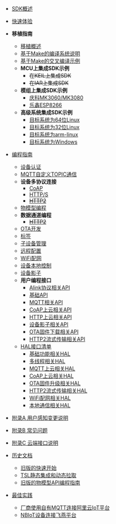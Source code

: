 + [SDK概述](http://code.aliyun.com/edward.yangx/public-docs/wikis/user-guide/linkkit/SDK_Overview)
+ [快速体验](http://code.aliyun.com/edward.yangx/public-docs/wikis/user-guide/linkkit/Quick_Start)
+ **移植指南**
    * [移植概述](http://code.aliyun.com/edward.yangx/public-docs/wikis/user-guide/linkkit/Port_Guide/Porting_Overview)
    * [基于Make的编译系统说明](http://code.aliyun.com/edward.yangx/public-docs/wikis/user-guide/linkkit/Port_Guide/Make_Usage)
    * [基于Make的交叉编译示例](http://code.aliyun.com/edward.yangx/public-docs/wikis/user-guide/linkkit/Port_Guide/Build_Example)
    * **MCU上集成SDK示例**
        - ~~在KEIL上集成SDK~~
        - ~~在IAR上集成SDK~~
    * **模组上集成SDK示例**
        - [庆科MK3060/MK3080](http://code.aliyun.com/edward.yangx/public-docs/wikis/user-guide/linkkit/Port_Guide/Build_MK3060)
        - [乐鑫ESP8266](http://code.aliyun.com/edward.yangx/public-docs/wikis/user-guide/linkkit/Port_Guide/Build_ESP8266)
    * **高级系统集成SDK示例**
        - [目标系统为64位Linux](http://code.aliyun.com/edward.yangx/public-docs/wikis/user-guide/linkkit/Port_Guide/Build_Linux64)
        - [目标系统为32位Linux](http://code.aliyun.com/edward.yangx/public-docs/wikis/user-guide/linkkit/Port_Guide/Build_Linux32)
        - [目标系统为arm-linux](http://code.aliyun.com/edward.yangx/public-docs/wikis/user-guide/linkkit/Port_Guide/Build_ArmLinux)
        - [目标系统为Windows](http://code.aliyun.com/edward.yangx/public-docs/wikis/user-guide/linkkit/Port_Guide/Build_Windows)

+ [编程指南](http://code.aliyun.com/edward.yangx/public-docs/wikis/user-guide/linkkit/Prog_Guide/ProgGuide_Home)
    * [设备认证](http://code.aliyun.com/edward.yangx/public-docs/wikis/user-guide/linkkit/Prog_Guide/Auth_Connect)
    * [MQTT自定义TOPIC通信](http://code.aliyun.com/edward.yangx/public-docs/wikis/user-guide/linkkit/Prog_Guide/MQTT_Connect)
    * **设备多协议连接**
        - [CoAP](http://code.aliyun.com/edward.yangx/public-docs/wikis/user-guide/linkkit/Prog_Guide/CoAP_Connect)
        - [HTTP/S](http://code.aliyun.com/edward.yangx/public-docs/wikis/user-guide/linkkit/Prog_Guide/HTTP_Connect)
        - [~~HTTP2~~](http://code.aliyun.com/edward.yangx/public-docs/wikis/user-guide/linkkit/Prog_Guide/H2_Connect)
    * [物模型编程](http://code.aliyun.com/edward.yangx/public-docs/wikis/user-guide/linkkit/Prog_Guide/DeviceModel_Prog)
    * **数据通道编程**
        - [~~HTTP2~~](http://code.aliyun.com/edward.yangx/public-docs/wikis/user-guide/linkkit/Prog_Guide/H2_Stream)
    * [OTA开发](http://code.aliyun.com/edward.yangx/public-docs/wikis/user-guide/linkkit/Prog_Guide/OTA_Prog)
    * [标签](http://code.aliyun.com/edward.yangx/public-docs/wikis/user-guide/linkkit/Prog_Guide/DeviceTag_Prog)
    * [子设备管理](http://code.aliyun.com/edward.yangx/public-docs/wikis/user-guide/linkkit/Prog_Guide/Gateway_Prog)
    * [远程配置](http://code.aliyun.com/edward.yangx/public-docs/wikis/user-guide/linkkit/Prog_Guide/Cota_Prog)
    * [WiFi配网](http://code.aliyun.com/edward.yangx/public-docs/wikis/user-guide/linkkit/Prog_Guide/WiFi_Provision)
    * [设备本地控制](http://code.aliyun.com/edward.yangx/public-docs/wikis/user-guide/linkkit/Prog_Guide/Alcs_Prog)
    * [设备影子](http://code.aliyun.com/edward.yangx/public-docs/wikis/user-guide/linkkit/Prog_Guide/DeviceShadow_Prog)
    * **用户编程接口**
        - [Alink协议相关API](http://code.aliyun.com/edward.yangx/public-docs/wikis/user-guide/linkkit/Prog_Guide/API/Linkkit_Provides)
        - [基础API](http://code.aliyun.com/edward.yangx/public-docs/wikis/user-guide/linkkit/Prog_Guide/API/Basic_Provides)
        - [MQTT相关API](http://code.aliyun.com/edward.yangx/public-docs/wikis/user-guide/linkkit/Prog_Guide/API/MQTT_Provides)
        - [CoAP上云相关API](http://code.aliyun.com/edward.yangx/public-docs/wikis/user-guide/linkkit/Prog_Guide/API/CoAP_Provides)
        - [HTTP上云相关API](http://code.aliyun.com/edward.yangx/public-docs/wikis/user-guide/linkkit/Prog_Guide/API/HTTP_Provides)
        - [设备影子相关API](http://code.aliyun.com/edward.yangx/public-docs/wikis/user-guide/linkkit/Prog_Guide/API/Shadow_Provides)
        - [OTA固件下载相关API](http://code.aliyun.com/edward.yangx/public-docs/wikis/user-guide/linkkit/Prog_Guide/API/OTA_Provides)
        - [HTTP2流式传输相关API](http://code.aliyun.com/edward.yangx/public-docs/wikis/user-guide/linkkit/Prog_Guide/API/HTTP2_Provides)
    * [HAL接口清单](http://code.aliyun.com/edward.yangx/public-docs/wikis/user-guide/linkkit/Prog_Guide/HAL/Required_APIs)
        - [基础功能相关HAL](http://code.aliyun.com/edward.yangx/public-docs/wikis/user-guide/linkkit/Prog_Guide/HAL/Basic_Requires)
        - [多线程相关HAL](http://code.aliyun.com/edward.yangx/public-docs/wikis/user-guide/linkkit/Prog_Guide/HAL/MultiThread_Requires)
        - [MQTT上云相关HAL](http://code.aliyun.com/edward.yangx/public-docs/wikis/user-guide/linkkit/Prog_Guide/HAL/MQTT_Requires)
        - [CoAP上云相关HAL](http://code.aliyun.com/edward.yangx/public-docs/wikis/user-guide/linkkit/Prog_Guide/HAL/CoAP_Requires)
        - [OTA固件升级相关HAL](http://code.aliyun.com/edward.yangx/public-docs/wikis/user-guide/linkkit/Prog_Guide/HAL/OTA_Requires)
        - [HTTP2流式传输相关HAL](http://code.aliyun.com/edward.yangx/public-docs/wikis/user-guide/linkkit/Prog_Guide/HAL/HTTP2_Requires)
        - [WiFi配网相关HAL](http://code.aliyun.com/edward.yangx/public-docs/wikis/user-guide/linkkit/Prog_Guide/HAL/Awss_Requires)
        - [本地通信相关HAL](http://code.aliyun.com/edward.yangx/public-docs/wikis/user-guide/linkkit/Prog_Guide/HAL/Alcs_Requires)

+ [附录A 用户感知变更说明](http://code.aliyun.com/edward.yangx/public-docs/wikis/user-guide/linkkit/User_Interface_Changes)
+ [附录B 常见问题](http://code.aliyun.com/edward.yangx/public-docs/wikis/user-guide/linkkit/Typical_Questions)
+ [附录C 云端接口说明](http://code.aliyun.com/edward.yangx/public-docs/wikis/user-guide/linkkit/Cloud_Interface)
+ [历史文档](http://code.aliyun.com/edward.yangx/public-docs/wikis/user-guide/linkkit/Archived/Archived_Home)
    * [旧版的快速开始](http://code.aliyun.com/edward.yangx/public-docs/wikis/user-guide/linkkit/Archived/Deprecated_QuickStart)
    * [TSL静态集成和动态拉取](http://code.aliyun.com/edward.yangx/public-docs/wikis/user-guide/linkkit/Archived/TSL_Operation)
    * [旧版的物模型API编程指南](http://code.aliyun.com/edward.yangx/public-docs/wikis/user-guide/linkkit/Archived/Deprecated_ProgGuide)
+ [最佳实践](http://code.aliyun.com/edward.yangx/public-docs/wikis/user-guide/linkkit/Best_Practice/Practice_Home)
    * [厂商使用自有MQTT连接阿里云IoT平台](http://code.aliyun.com/edward.yangx/public-docs/wikis/user-guide/linkkit/Best_Practice/PrivMQTT_Access)
    * [NBIoT设备连接飞燕平台](http://code.aliyun.com/edward.yangx/public-docs/wikis/user-guide/linkkit/Best_Practice/NBIoT_Access)

